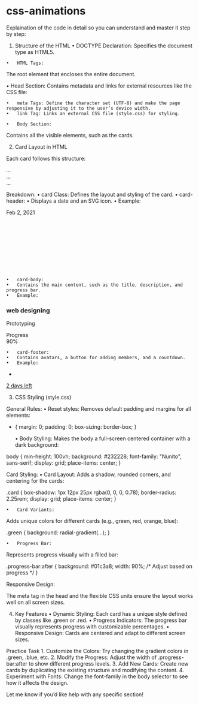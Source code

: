 # css-animations
Explaination of the code in detail so you can understand and master it step by step:

1. Structure of the HTML
	•	DOCTYPE Declaration:
Specifies the document type as HTML5.
<!DOCTYPE html>
	•	HTML Tags:
The root element that encloses the entire document.
<html lang="en">
	•	Head Section:
Contains metadata and links for external resources like the CSS file:

<head>
  <meta charset="UTF-8">
  <meta name="viewport" content="width=device-width, initial-scale=1.0">
  <title>Classy cards</title>
  <link rel="stylesheet" href="style.css">
</head>

	•	meta Tags: Define the character set (UTF-8) and make the page responsive by adjusting it to the user’s device width.
	•	link Tag: Links an external CSS file (style.css) for styling.

	•	Body Section:
Contains all the visible elements, such as the cards.

2. Card Layout in HTML

Each card follows this structure:

<div class="card color-class">
  <div class="card-header">...</div>
  <div class="card-body">...</div>
  <div class="card-footer">...</div>
</div>

Breakdown:
	•	card Class: Defines the layout and styling of the card.
	•	card-header:
	•	Displays a date and an SVG icon.
	•	Example:

<div class="card-header">
  <div class="date">Feb 2, 2021</div>
  <svg>...</svg>
</div>


	•	card-body:
	•	Contains the main content, such as the title, description, and progress bar.
	•	Example:

<div class="card-body">
  <h3>web designing</h3>
  <p>Prototyping</p>
  <div class="progress">
    <span>Progress</span>
    <div class="progress-bar"></div>
    <span>90%</span>
  </div>
</div>


	•	card-footer:
	•	Contains avatars, a button for adding members, and a countdown.
	•	Example:

<div class="card-footer">
  <ul>
    <li><img src="image_url" alt=""></li>
  </ul>
  <a href="#" class="btn-countdown">2 days left</a>
</div>

3. CSS Styling (style.css)

General Rules:
	•	Reset styles:
Removes default padding and margins for all elements:

* {
  margin: 0;
  padding: 0;
  box-sizing: border-box;
}


	•	Body Styling:
Makes the body a full-screen centered container with a dark background:

body {
  min-height: 100vh;
  background: #232228;
  font-family: "Nunito", sans-serif;
  display: grid;
  place-items: center;
}



Card Styling:
	•	Card Layout:
Adds a shadow, rounded corners, and centering for the cards:

.card {
  box-shadow: 1px 12px 25px rgba(0, 0, 0, 0.78);
  border-radius: 2.25rem;
  display: grid;
  place-items: center;
}


	•	Card Variants:
Adds unique colors for different cards (e.g., green, red, orange, blue):

.green {
  background: radial-gradient(...);
}


	•	Progress Bar:
Represents progress visually with a filled bar:

.progress-bar:after {
  background: #01c3a8;
  width: 90%; /* Adjust based on progress */
}



Responsive Design:

The meta tag in the head and the flexible CSS units ensure the layout works well on all screen sizes.

4. Key Features
	•	Dynamic Styling:
Each card has a unique style defined by classes like .green or .red.
	•	Progress Indicators:
The progress bar visually represents progress with customizable percentages.
	•	Responsive Design:
Cards are centered and adapt to different screen sizes.

Practice Task
	1.	Customize the Colors:
Try changing the gradient colors in .green, .blue, etc.
	2.	Modify the Progress:
Adjust the width of .progress-bar:after to show different progress levels.
	3.	Add New Cards:
Create new cards by duplicating the existing structure and modifying the content.
	4.	Experiment with Fonts:
Change the font-family in the body selector to see how it affects the design.

Let me know if you’d like help with any specific section!
